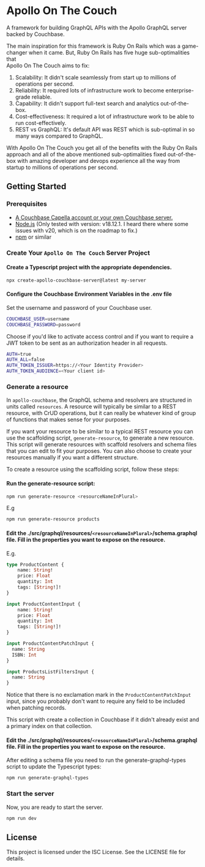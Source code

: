 # Apollo On The Couch
A framework for building GraphQL APIs with the Apollo GraphQL server backed by Couchbase. 

The main inspiration for this framework is Ruby On Rails which was a game-changer when it came. But, Ruby On Rails has five huge sub-optimalities that  
Apollo On The Couch aims to fix: 
1. Scalability: It didn't scale seamlessly from start up to millions of operations per second. 
2. Reliability: It required lots of infrastructure work to become enterprise-grade reliable.
3. Capability: It didn't support full-text search and analytics out-of-the-box. 
4. Cost-effectiveness: It required a lot of infrastructure work to be able to run cost-effectively. 
5. REST vs GraphQL: It's default API was REST which is sub-optimal in so many ways compared to GraphQL. 

With Apollo On The Couch you get all of the benefits with the Ruby On Rails approach and all of the above mentioned sub-optimalities fixed out-of-the-box with amazing developer and devops experience all the way from startup to millions of operations per second.

## Getting Started

### Prerequisites 
* [A Couchbase Capella account or your own Couchbase server.](https://www.couchbase.com/downloads) 
* [Node.js](https://nodejs.org/en/download) (Only tested with version: v18.12.1. I heard there where some issues with v20, which is on the roadmap to fix.)
* [npm](https://docs.npmjs.com/downloading-and-installing-node-js-and-npm) or similar

### Create Your `Apollo On The Couch` Server Project

#### Create a Typescript project with the appropriate dependencies.
```bash
npx create-apollo-couchbase-server@latest my-server
```

#### Configure the Couchbase Environment Variables in the .env file
Set the username and password of your Couchbase user. 
```bash
COUCHBASE_USER=username
COUCHBASE_PASSWORD=password
```
Choose if you'd like to activate access control and if you want to require a JWT token to be sent as an authorization header in all requests. 
```bash
AUTH=true
AUTH_ALL=false
AUTH_TOKEN_ISSUER=https://<Your Identity Provider>
AUTH_TOKEN_AUDIENCE=<Your client id>
```

### Generate a resource 
In `apollo-couchbase`, the GraphQL schema and resolvers are structured in units called `resources`. A resource will typically be similar to a REST resource, with CrUD operations, but it can really be whatever kind of group of functions that makes sense for your purposes.  

If you want your resource to be similar to a typical REST resource you can use the scaffolding script, `generate-resource`, to generate a new resource. This script will generate resources with scaffold resolvers and schema files that you can edit to fit your purposes. You can also choose to create your resources manually if you want a different structure. 

To create a resource using the scaffolding script, follow these steps:

#### Run the generate-resource script:
```bash
npm run generate-resource <resourceNameInPlural>
```

E.g
```bash
npm run generate-resource products
```

#### Edit the ./src/graphql/resources/`<resourceNameInPlural>`/schema.graphql file. Fill in the properties you want to expose on the resource.
E.g.
```graphql
type ProductContent {
    name: String!
    price: Float
    quantity: Int
    tags: [String!]!
}

input ProductContentInput {
    name: String!
    price: Float
    quantity: Int
    tags: [String!]!
}

input ProductContentPatchInput {
  name: String
  ISBN: Int
}

input ProductsListFiltersInput {
  name: String
}
```
Notice that there is no exclamation mark in the `ProductContentPatchInput` input, since you probably don't want to require any field to be included when patching records. 

This script with create a collection in Couchbase if it didn't already exist and a primary index on that collection. 

#### Edit the ./src/graphql/resources/`<resourceNameInPlural>`/schema.graphql file. Fill in the properties you want to expose on the resource.
After editing a schema file you need to run the generate-graphql-types script to update the Typescript types:
```bash
npm run generate-graphql-types
```

### Start the server
Now, you are ready to start the server. 

```bash
npm run dev
```

## License
This project is licensed under the ISC License. See the LICENSE file for details.
